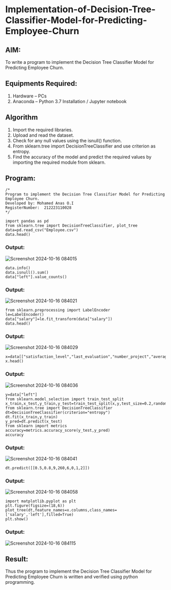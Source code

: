 # Implementation-of-Decision-Tree-Classifier-Model-for-Predicting-Employee-Churn

## AIM:
To write a program to implement the Decision Tree Classifier Model for Predicting Employee Churn.

## Equipments Required:
1. Hardware – PCs
2. Anaconda – Python 3.7 Installation / Jupyter notebook

## Algorithm
1. Import the required libraries.
2. Upload and read the dataset.
3. Check for any null values using the isnull() function.
4. From sklearn.tree import DecisionTreeClassifier and use criterion as entropy.
5. Find the accuracy of the model and predict the required values by importing the required module from sklearn.

## Program:
```
/*
Program to implement the Decision Tree Classifier Model for Predicting Employee Churn.
Developed by: Mohamed Anas O.I
RegisterNumber:  212223110028
*/
```

```
import pandas as pd
from sklearn.tree import DecisionTreeClassifier, plot_tree
data=pd.read_csv("Employee.csv")
data.head()
```
### Output:
![Screenshot 2024-10-16 084015](https://github.com/user-attachments/assets/ca96e358-32bd-422f-af6f-e21c24d23329)

```
data.info()
data.isnull().sum()
data["left"].value_counts()
```
### Output:
![Screenshot 2024-10-16 084021](https://github.com/user-attachments/assets/3f530580-9103-43bb-8444-8a5cce0abe54)


```
from sklearn.preprocessing import LabelEncoder
le=LabelEncoder()
data["salary"]=le.fit_transform(data["salary"])
data.head()
```
### Output:
![Screenshot 2024-10-16 084029](https://github.com/user-attachments/assets/f8f74856-dd62-40ab-a00b-f0b741916021)

```
x=data[["satisfaction_level","last_evaluation","number_project","average_montly_hours","time_spend_company","Work_accident","promotion_last_5years","salary"]]
x.head()
```
### Output:
![Screenshot 2024-10-16 084036](https://github.com/user-attachments/assets/c9c02fcb-40da-49e4-ab71-471f30c67b99)

```
y=data["left"]
from sklearn.model_selection import train_test_split
x_train,x_test,y_train,y_test=train_test_split(x,y,test_size=0.2,random_state=100)
from sklearn.tree import DecisionTreeClassifier
dt=DecisionTreeClassifier(criterion="entropy")
dt.fit(x_train,y_train)
y_pred=dt.predict(x_test)
from sklearn import metrics
accuracy=metrics.accuracy_score(y_test,y_pred)
accuracy
```
### Output:
![Screenshot 2024-10-16 084041](https://github.com/user-attachments/assets/e163c234-f48b-4ef3-980d-6756379f8141)

```
dt.predict([[0.5,0.8,9,260,6,0,1,2]])
```
### Output:
![Screenshot 2024-10-16 084058](https://github.com/user-attachments/assets/9d5d48e4-4aa6-4a24-b124-bcec4e161646)

```
import matplotlib.pyplot as plt
plt.figure(figsize=(18,6))
plot_tree(dt,feature_names=x.columns,class_names=['salary','left'],filled=True)
plt.show()
```
### Output:
![Screenshot 2024-10-16 084115](https://github.com/user-attachments/assets/26f31402-8f35-4eee-93a6-791254b17e94)


## Result:
Thus the program to implement the  Decision Tree Classifier Model for Predicting Employee Churn is written and verified using python programming.
